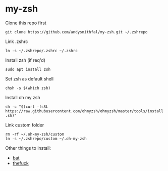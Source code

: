 # my-zsh

Clone this repo first 

`git clone https://github.com/andysmithfal/my-zsh.git ~/.zshrepo`

Link .zshrc 

`ln -s ~/.zshrepo/.zshrc ~/.zshrc`

Install zsh (if req'd)

`sudo apt install zsh`

Set zsh as default shell

`chsh -s $(which zsh)`

Install oh my zsh

`sh -c "$(curl -fsSL https://raw.githubusercontent.com/ohmyzsh/ohmyzsh/master/tools/install.sh)"`

Link custom folder
```
rm -rf ~/.oh-my-zsh/custom
ln -s ~/.zshrepo/custom ~/.oh-my-zsh
```

Other things to install: 

- [bat](https://github.com/sharkdp/bat)
- [thefuck](https://github.com/nvbn/thefuck)
